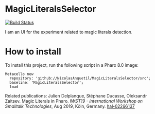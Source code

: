# MagicLiteralsSelector
[![Build Status](https://travis-ci.org/juliendelplanque/MagicLiteralsSelector.svg?branch=master)](https://travis-ci.org/juliendelplanque/MagicLiteralsSelector)

I am an UI for the experiment related to magic literals detection.

# How to install
To install this project, run the following script in a Pharo 8.0 image:

```Smalltalk
Metacello new
  repository: 'github://NicolasAnquetil/MagicLiteralsSelector/src';
  baseline: 'MagicLiteralsSelector';
  load
```

Related publications:
Julien Delplanque, Stéphane Ducasse, Oleksandr Zaitsev. Magic Literals in Pharo. _IWST19 - International Workshop on Smalltalk Technologies_, Aug 2019, Köln, Germany. [hal-02266137](https://hal.inria.fr/hal-02266137)
